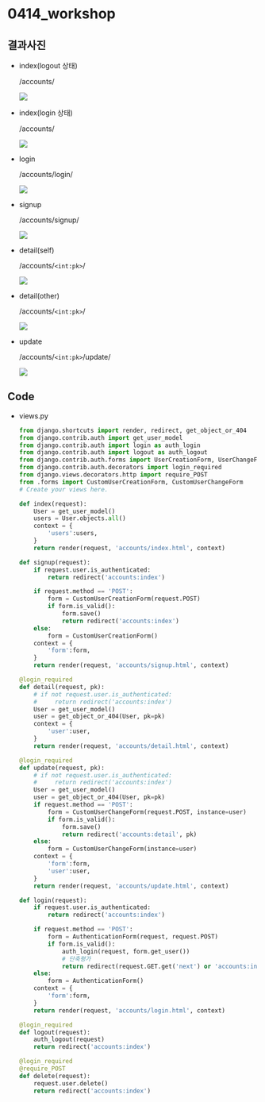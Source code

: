 # 0414_workshop

## 결과사진

- index(logout 상태)

  /accounts/

  <img src="images/index_logout.png">

- index(login 상태)

  /accounts/

  <img src="images/index_login.png">

- login

  /accounts/login/

  <img src="images/login.png">

- signup

  /accounts/signup/

  <img src="images/signup.png">

- detail(self)

  /accounts/`<int:pk>`/

  <img src="images/detail_self.png">

- detail(other)

  /accounts/`<int:pk>`/
  
  <img src="images/detail_other.png">
  
- update

  /accounts/`<int:pk>`/update/
  
  <img src="images/update.png">

## Code

- views.py

  ```python
  from django.shortcuts import render, redirect, get_object_or_404
  from django.contrib.auth import get_user_model
  from django.contrib.auth import login as auth_login
  from django.contrib.auth import logout as auth_logout
  from django.contrib.auth.forms import UserCreationForm, UserChangeForm, AuthenticationForm
  from django.contrib.auth.decorators import login_required
  from django.views.decorators.http import require_POST
  from .forms import CustomUserCreationForm, CustomUserChangeForm
  # Create your views here.
  
  def index(request):
      User = get_user_model()
      users = User.objects.all()
      context = {
          'users':users,
      }
      return render(request, 'accounts/index.html', context)
  
  def signup(request):
      if request.user.is_authenticated:
          return redirect('accounts:index')
  
      if request.method == 'POST':
          form = CustomUserCreationForm(request.POST)
          if form.is_valid():
              form.save()
              return redirect('accounts:index')
      else:
          form = CustomUserCreationForm()
      context = {
          'form':form,
      }
      return render(request, 'accounts/signup.html', context)
  
  @login_required
  def detail(request, pk):
      # if not request.user.is_authenticated:
      #     return redirect('accounts:index')
      User = get_user_model()
      user = get_object_or_404(User, pk=pk)
      context = {
          'user':user,
      }
      return render(request, 'accounts/detail.html', context)
  
  @login_required
  def update(request, pk):
      # if not request.user.is_authenticated:
      #     return redirect('accounts:index')
      User = get_user_model()
      user = get_object_or_404(User, pk=pk)
      if request.method == 'POST':
          form = CustomUserChangeForm(request.POST, instance=user)
          if form.is_valid():
              form.save()
              return redirect('accounts:detail', pk)
      else:
          form = CustomUserChangeForm(instance=user)
      context = {
          'form':form,
          'user':user,
      }
      return render(request, 'accounts/update.html', context)
  
  def login(request):
      if request.user.is_authenticated:
          return redirect('accounts:index')
  
      if request.method == 'POST':
          form = AuthenticationForm(request, request.POST)
          if form.is_valid():
              auth_login(request, form.get_user())
              # 단축평가
              return redirect(request.GET.get('next') or 'accounts:index')
      else:
          form = AuthenticationForm()
      context = {
          'form':form,
      }
      return render(request, 'accounts/login.html', context)
  
  @login_required
  def logout(request):
      auth_logout(request)
      return redirect('accounts:index')
  
  @login_required
  @require_POST
  def delete(request):
      request.user.delete()
      return redirect('accounts:index')
  ```
